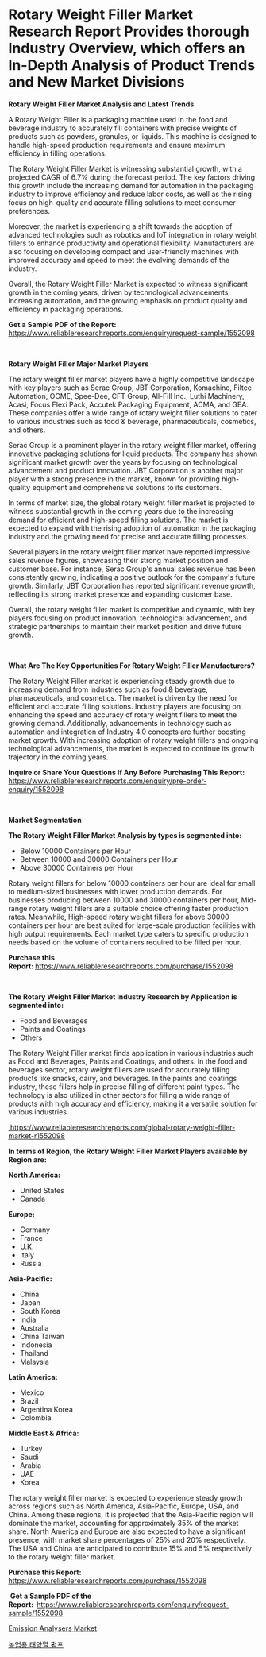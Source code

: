 <p><h1>Rotary Weight Filler Market Research Report Provides thorough Industry Overview, which offers an In-Depth Analysis of Product Trends and New Market Divisions</h1></p><p><strong>Rotary Weight Filler Market Analysis and Latest Trends</strong></p>
<p><p>A Rotary Weight Filler is a packaging machine used in the food and beverage industry to accurately fill containers with precise weights of products such as powders, granules, or liquids. This machine is designed to handle high-speed production requirements and ensure maximum efficiency in filling operations.</p><p>The Rotary Weight Filler Market is witnessing substantial growth, with a projected CAGR of 6.7% during the forecast period. The key factors driving this growth include the increasing demand for automation in the packaging industry to improve efficiency and reduce labor costs, as well as the rising focus on high-quality and accurate filling solutions to meet consumer preferences.</p><p>Moreover, the market is experiencing a shift towards the adoption of advanced technologies such as robotics and IoT integration in rotary weight fillers to enhance productivity and operational flexibility. Manufacturers are also focusing on developing compact and user-friendly machines with improved accuracy and speed to meet the evolving demands of the industry.</p><p>Overall, the Rotary Weight Filler Market is expected to witness significant growth in the coming years, driven by technological advancements, increasing automation, and the growing emphasis on product quality and efficiency in packaging operations.</p></p>
<p><strong>Get a Sample PDF of the Report:&nbsp;</strong> <a href="https://www.reliableresearchreports.com/enquiry/request-sample/1552098">https://www.reliableresearchreports.com/enquiry/request-sample/1552098</a></p>
<p>&nbsp;</p>
<p><strong>Rotary Weight Filler Major Market Players</strong></p>
<p><p>The rotary weight filler market players have a highly competitive landscape with key players such as Serac Group, JBT Corporation, Komachine, Filtec Automation, OCME, Spee-Dee, CFT Group, All-Fill Inc., Luthi Machinery, Acasi, Focus Flexi Pack, Accutek Packaging Equipment, ACMA, and GEA. These companies offer a wide range of rotary weight filler solutions to cater to various industries such as food & beverage, pharmaceuticals, cosmetics, and others.</p><p>Serac Group is a prominent player in the rotary weight filler market, offering innovative packaging solutions for liquid products. The company has shown significant market growth over the years by focusing on technological advancement and product innovation. JBT Corporation is another major player with a strong presence in the market, known for providing high-quality equipment and comprehensive solutions to its customers. </p><p>In terms of market size, the global rotary weight filler market is projected to witness substantial growth in the coming years due to the increasing demand for efficient and high-speed filling solutions. The market is expected to expand with the rising adoption of automation in the packaging industry and the growing need for precise and accurate filling processes.</p><p>Several players in the rotary weight filler market have reported impressive sales revenue figures, showcasing their strong market position and customer base. For instance, Serac Group's annual sales revenue has been consistently growing, indicating a positive outlook for the company's future growth. Similarly, JBT Corporation has reported significant revenue growth, reflecting its strong market presence and expanding customer base.</p><p>Overall, the rotary weight filler market is competitive and dynamic, with key players focusing on product innovation, technological advancement, and strategic partnerships to maintain their market position and drive future growth.</p></p>
<p>&nbsp;</p>
<p><strong>What Are The Key Opportunities For Rotary Weight Filler Manufacturers?</strong></p>
<p><p>The Rotary Weight Filler market is experiencing steady growth due to increasing demand from industries such as food & beverage, pharmaceuticals, and cosmetics. The market is driven by the need for efficient and accurate filling solutions. Industry players are focusing on enhancing the speed and accuracy of rotary weight fillers to meet the growing demand. Additionally, advancements in technology such as automation and integration of Industry 4.0 concepts are further boosting market growth. With increasing adoption of rotary weight fillers and ongoing technological advancements, the market is expected to continue its growth trajectory in the coming years.</p></p>
<p><strong>Inquire or Share Your Questions If Any Before Purchasing This Report:</strong> <a href="https://www.reliableresearchreports.com/enquiry/pre-order-enquiry/1552098">https://www.reliableresearchreports.com/enquiry/pre-order-enquiry/1552098</a></p>
<p>&nbsp;</p>
<p><strong>Market Segmentation</strong></p>
<p><strong>The Rotary Weight Filler Market Analysis by types is segmented into:</strong></p>
<p><ul><li>Below 10000 Containers per Hour</li><li>Between 10000 and 30000 Containers per Hour</li><li>Above 30000 Containers per Hour</li></ul></p>
<p><p>Rotary weight fillers for below 10000 containers per hour are ideal for small to medium-sized businesses with lower production demands. For businesses producing between 10000 and 30000 containers per hour, Mid-range rotary weight fillers are a suitable choice offering faster production rates. Meanwhile, High-speed rotary weight fillers for above 30000 containers per hour are best suited for large-scale production facilities with high output requirements. Each market type caters to specific production needs based on the volume of containers required to be filled per hour.</p></p>
<p><strong>Purchase this Report:&nbsp;</strong><a href="https://www.reliableresearchreports.com/purchase/1552098">https://www.reliableresearchreports.com/purchase/1552098</a></p>
<p>&nbsp;</p>
<p><strong>The Rotary Weight Filler Market Industry Research by Application is segmented into:</strong></p>
<p><ul><li>Food and Beverages</li><li>Paints and Coatings</li><li>Others</li></ul></p>
<p><p>The Rotary Weight Filler market finds application in various industries such as Food and Beverages, Paints and Coatings, and others. In the food and beverages sector, rotary weight fillers are used for accurately filling products like snacks, dairy, and beverages. In the paints and coatings industry, these fillers help in precise filling of different paint types. The technology is also utilized in other sectors for filling a wide range of products with high accuracy and efficiency, making it a versatile solution for various industries.</p></p>
<p><a href="https://www.reliableresearchreports.com/global-rotary-weight-filler-market-r1552098">&nbsp;https://www.reliableresearchreports.com/global-rotary-weight-filler-market-r1552098</a></p>
<p><strong>In terms of Region, the Rotary Weight Filler Market Players available by Region are:</strong></p>
<p>
    <p> <strong> North America: </strong>
        <ul>
            <li>United States</li>
            <li>Canada</li>
        </ul>
        </p> 
    <p> <strong> Europe: </strong>
        <ul>
            <li>Germany</li>
            <li>France</li>
            <li>U.K.</li>
            <li>Italy</li>
            <li>Russia</li>
        </ul>
        </p> 
    <p> <strong> Asia-Pacific: </strong>
        <ul>
            <li>China</li>
            <li>Japan</li>
            <li>South Korea</li>
            <li>India</li>
            <li>Australia</li>
            <li>China Taiwan</li>
            <li>Indonesia</li>
            <li>Thailand</li>
            <li>Malaysia</li>
        </ul>
        </p> 
    <p> <strong> Latin America: </strong>
        <ul>
            <li>Mexico</li>
            <li>Brazil</li>
            <li>Argentina Korea</li>
            <li>Colombia</li>
        </ul>
        </p> 
    <p> <strong> Middle East & Africa: </strong>
        <ul>
            <li>Turkey</li>
            <li>Saudi</li>
            <li>Arabia</li>
            <li>UAE</li>
            <li>Korea</li>
        </ul>
    </p>
    </p>
<p><p>The rotary weight filler market is expected to experience steady growth across regions such as North America, Asia-Pacific, Europe, USA, and China. Among these regions, it is projected that the Asia-Pacific region will dominate the market, accounting for approximately 35% of the market share. North America and Europe are also expected to have a significant presence, with market share percentages of 25% and 20% respectively. The USA and China are anticipated to contribute 15% and 5% respectively to the rotary weight filler market.</p></p>
<p><strong>Purchase this Report: </strong><a href="https://www.reliableresearchreports.com/purchase/1552098">https://www.reliableresearchreports.com/purchase/1552098</a></p>
<p>&nbsp;<strong>Get a Sample PDF of the Report:&nbsp;&nbsp;</strong><a href="https://www.reliableresearchreports.com/enquiry/request-sample/1552098">https://www.reliableresearchreports.com/enquiry/request-sample/1552098</a></p>
<p><strong></strong></p>
<p><p><a href="https://view.publitas.com/reportprime-1/emission-analysers-market-competitive-analysis-market-trends-and-forecast-to-2031/">Emission Analysers Market</a></p><p><a href="https://github.com/hxzi07639916/Market-Research-Report-List-1/blob/main/352332936080.md">농업용 태양열 펌프</a></p></p>